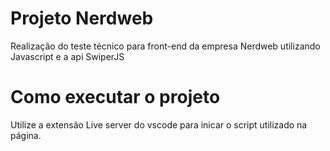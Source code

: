 # Projeto Nerdweb

Realização do teste técnico para front-end da empresa Nerdweb utilizando Javascript e a api SwiperJS

# Como executar o projeto

Utilize a extensão Live server do vscode para inicar o script utilizado na página.
